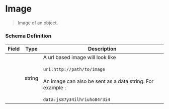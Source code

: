 Image
===
>Image of an object.

### Schema Definition

|**Field**|**Type**|**Description**|
|---------|--------|---------------|
||string|A url based image will look like <br/><br/>```uri:http://path/to/image``` <br/><br/> An image can also be sent as a data string. For example : <br/><br/> ```data:js87y34ilhriuho84r3i4```